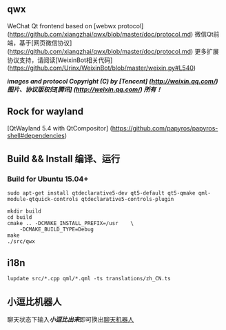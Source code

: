 qwx
----

WeChat Qt frontend based on [webwx protocol] (https://github.com/xiangzhai/qwx/blob/master/doc/protocol.md) 
微信Qt前端，基于[网页微信协议] (https://github.com/xiangzhai/qwx/blob/master/doc/protocol.md) 更多扩展协议支持，请阅读[WeixinBot相关代码] (https://github.com/Urinx/WeixinBot/blob/master/weixin.py#L540)

***images and protocol Copyright (C) by [Tencent] (http://weixin.qq.com/)*** 
***图片、协议版权归[腾讯] (http://weixin.qq.com/) 所有！***

## Rock for wayland 

[QtWayland 5.4 with QtCompositor] (https://github.com/papyros/papyros-shell#dependencies)


## Build && Install 编译、运行

### Build for Ubuntu 15.04+

```
sudo apt-get install qtdeclarative5-dev qt5-default qt5-qmake qml-module-qtquick-controls qtdeclarative5-controls-plugin

mkdir build
cd build
cmake .. -DCMAKE_INSTALL_PREFIX=/usr    \
    -DCMAKE_BUILD_TYPE=Debug
make
./src/qwx

```

## i18n

```
lupdate src/*.cpp qml/*.qml -ts translations/zh_CN.ts
```

## 小逗比机器人
聊天状态下输入***小逗比出来***即可换出[聊天机器人](http://www.xiaodoubi.com/)
